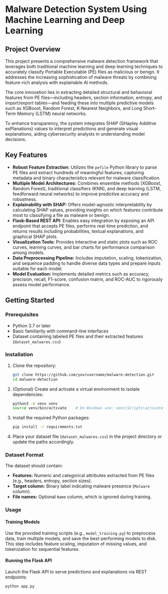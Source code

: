 # Malware Detection System Using Machine Learning and Deep Learning

## Project Overview
This project presents a comprehensive malware detection framework that leverages both traditional machine learning and deep learning techniques to accurately classify Portable Executable (PE) files as malicious or benign. It addresses the increasing sophistication of malware threats by combining feature-rich analysis with explainable AI methods.

The core innovation lies in extracting detailed structural and behavioral features from PE files—including headers, section information, entropy, and import/export tables—and feeding these into multiple predictive models such as XGBoost, Random Forest, K-Nearest Neighbors, and Long Short-Term Memory (LSTM) neural networks.

To enhance transparency, the system integrates SHAP (SHapley Additive exPlanations) values to interpret predictions and generate visual explanations, aiding cybersecurity analysts in understanding model decisions.

## Key Features
- **Robust Feature Extraction:** Utilizes the `pefile` Python library to parse PE files and extract hundreds of meaningful features, capturing metadata and binary characteristics relevant for malware classification.
- **Multiple Model Architectures:** Combines ensemble methods (XGBoost, Random Forest), traditional classifiers (KNN), and deep learning (LSTM, feedforward neural networks) to improve predictive accuracy and robustness.
- **Explainability with SHAP:** Offers model-agnostic interpretability by calculating SHAP values, providing insights on which features contribute most to classifying a file as malware or benign.
- **Flask-Based REST API:** Enables easy integration by exposing an API endpoint that accepts PE files, performs real-time prediction, and returns results including probabilities, textual explanations, and graphical SHAP plots.
- **Visualization Tools:** Provides interactive and static plots such as ROC curves, learning curves, and bar charts for performance comparison among models.
- **Data Preprocessing Pipeline:** Includes imputation, scaling, tokenization, and sequence padding to handle diverse data types and prepare inputs suitable for each model.
- **Model Evaluation:** Implements detailed metrics such as accuracy, precision, recall, F1-score, confusion matrix, and ROC-AUC to rigorously assess model performance.

## Getting Started

### Prerequisites
- Python 3.7 or later
- Basic familiarity with command-line interfaces
- Dataset containing labeled PE files and their extracted features (`dataset_malwares.csv`)

### Installation

1. Clone the repository:
    ```bash
    git clone https://github.com/yourusername/malware-detection.git
    cd malware-detection
    ```

2. (Optional) Create and activate a virtual environment to isolate dependencies:
    ```bash
    python3 -m venv venv
    source venv/bin/activate    # On Windows use: venv\Scripts\activate
    ```

3. Install the required Python packages:
    ```bash
    pip install -r requirements.txt
    ```

4. Place your dataset file (`dataset_malwares.csv`) in the project directory or update the paths accordingly.

### Dataset Format
The dataset should contain:
- **Features:** Numeric and categorical attributes extracted from PE files (e.g., headers, entropy, section sizes).
- **Target column:** Binary label indicating malware presence (`Malware` column).
- **File names:** Optional `Name` column, which is ignored during training.

### Usage

#### Training Models
Use the provided training scripts (e.g., `model_training.py`) to preprocess data, train multiple models, and save the best-performing models to disk. This step includes feature scaling, imputation of missing values, and tokenization for sequential features.

#### Running the Flask API
Launch the Flask API to serve predictions and explanations via REST endpoints:
```bash
python app.py
